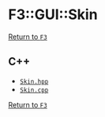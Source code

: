 # F3::GUI::Skin

[Return to `F3`](/docs/F3.md)

## C++

- [`Skin.hpp`](/c++/include/Skin.hpp)
- [`Skin.cpp`](/c++/source/Skin.cpp)

[Return to `F3`](/docs/F3.md)